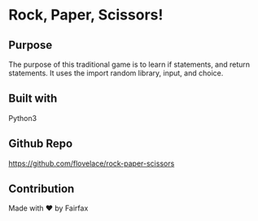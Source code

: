 # Rock, Paper, Scissors!
## Purpose
The purpose of this traditional game is to learn if statements, and return statements. It uses the import random library, input, and choice.
## Built with
Python3
## Github Repo
https://github.com/flovelace/rock-paper-scissors

## Contribution
Made with ❤️ by Fairfax
